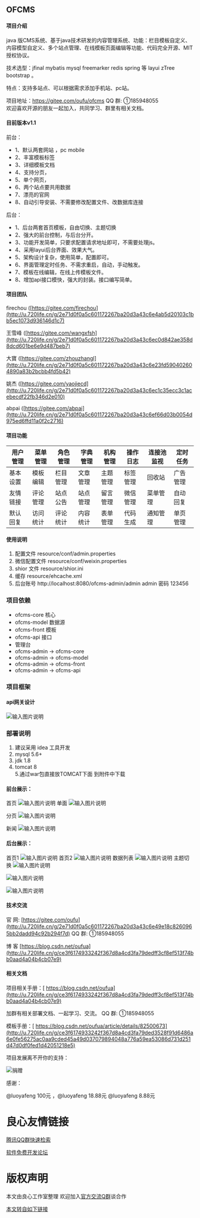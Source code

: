 ## OFCMS 
#### 项目介绍
java 版CMS系统、基于java技术研发的内容管理系统、功能：栏目模板自定义、内容模型自定义、多个站点管理、在线模板页面编辑等功能、代码完全开源、MIT授权协议。
 
技术选型：jfinal mybatis mysql  freemarker  redis spring 等 layui zTree bootstrap 。

特点：支持多站点、可以根据需求添加手机站、pc站。

项目地址：https://gitee.com/oufu/ofcms   QQ 群: ①185948055     
欢迎喜欢开源的朋友一起加入，共同学习、群里有相关文档。

#### 目前版本v1.1
前台：

- 1、默认两套网站 ，pc mobile
- 2、丰富模板标签
- 3、详细模板文档
- 4、支持分页，
- 5、单个网页，
- 6、两个站点要共用数据
- 7、漂亮的官网
- 8、自动引导安装、不需要修改配置文件、改数据库连接

后台：

- 1、后台两套首页模板，自由切换、主题切换
- 2、强大的前台控制，与后台分开。
- 3、功能开发简单，只要求配置请求地址即可，不需要处理js。
- 4、采用layui后台界面、效果大气。
- 5、架构设计复杂，使用简单，配置即可。
- 6、界面管理定时任务、不需求重启，自动，手动触发。
- 7、模板在线编辑，在线上传模板文件。
- 8、增加api接口模快，强大的封装。接口编写简单。

#### 项目团队

firechou ([https://gitee.com/firechou](http://u.720life.cn/g/2e71d0f0a5c601172267ba20d3a43c6e4ab5d20103c1bb5ec1073d936146d1c7)
 
王雪峰 ([https://gitee.com/wangxfsh](http://u.720life.cn/g/2e71d0f0a5c601172267ba20d3a43c6ec0d842ae358d8dcd601be6e9d487beb7)

大寶   ([https://gitee.com/zhouzhangl](http://u.720life.cn/g/2e71d0f0a5c601172267ba20d3a43c6e23fd590402604890a83b2bcbb4fd5b42)
 
姚杰  ([https://gitee.com/yaojiecd](http://u.720life.cn/g/2e71d0f0a5c601172267ba20d3a43c6ec1c35ecc3c1acebecdf22fb346d2e010)

abpai ([https://gitee.com/abpai](http://u.720life.cn/g/2e71d0f0a5c601172267ba20d3a43c6ef66d03b0054d975ed6ffd11a0f2c2716)

#### 项目功能

| 用户管理 | 菜单管理 | 角色管理 | 字典管理 | 机构管理 | 操作日志 | 连接池监视  | 定时任务  |
|---|---|---|---|---|---|---|---|
| 基本设置  | 模板编辑 | 栏目管理 | 文章管理 | 主题管理 | 标签管理 | 回收站 | 广告管理 |
| 友情链接 | 评论管理 |  站点公告 | 站点管理 | 留言管理 | 微信管理 | 菜单管理 |自动回复 |
| 默认回复 | 访问统计 |  评论统计 | 内容统计 | 表单管理 | 代码生成 | 通知管理 |单页管理 |
 


#### 使用说明

1. 配置文件 resource/conf/admin.properties
2. 微信配置文件 resource/conf/weixin.properties
3. shior 文件 resource/shior.ini
4. 缓存 resource/ehcache.xml
5. 后台账号 http://localhost:8080/ofcms-admin/admin admin 密码 123456

###  项目依赖

- ofcms-core 核心
- ofcms-model  数据源
- ofcms-front  模板
- ofcms-api  接口
- 管理台
- ofcms-admin  -> ofcms-core
- ofcms-admin  -> ofcms-model
- ofcms-admin  -> ofcms-front
- ofcms-admin  -> ofcms-api

### 项目框架

#### api网关设计

![输入图片说明](https://images.gitee.com/uploads/images/2018/0906/232938_7332bdee_634828.png "api.png")

###  部署说明

1. 建议采用 idea 工具开发
2. mysql 5.6+
3. jdk 1.8
4. tomcat 8  
5.通过war包直接放TOMCAT下面   到附件中下载

#### 前台展示：
首页
![输入图片说明](https://images.gitee.com/uploads/images/2018/0906/230956_11783ab1_634828.png "4.png")
单面
![输入图片说明](https://images.gitee.com/uploads/images/2018/0906/231226_199d8bd2_634828.png "6.png")

分页
![输入图片说明](https://images.gitee.com/uploads/images/2018/0906/231332_bf0f5879_634828.png "7.png")
 
新闻
![输入图片说明](https://images.gitee.com/uploads/images/2018/0715/184524_0b210b8f_634828.png "屏幕截图.png")

#### 后台展示：

首页1
![输入图片说明](https://images.gitee.com/uploads/images/2018/0906/230301_b054c229_634828.png "1.png")
首页2
![输入图片说明](https://images.gitee.com/uploads/images/2018/0906/230317_7b343e32_634828.png "2.png")
数据列表
![输入图片说明](https://images.gitee.com/uploads/images/2018/0715/184544_31b52ef7_634828.png "屏幕截图.png")
主题切换
![输入图片说明](https://images.gitee.com/uploads/images/2018/0906/230634_1d15df25_634828.png "3.png")

![输入图片说明](https://images.gitee.com/uploads/images/2018/0715/184549_502a3d43_634828.png "屏幕截图.png")

![输入图片说明](https://images.gitee.com/uploads/images/2018/0715/184626_9f85d46f_634828.png "屏幕截图.png")
#### 技术交流
官 网: [https://gitee.com/oufu](http://u.720life.cn/g/2e71d0f0a5c601172267ba20d3a43c6e49e18c8260965bb2dadd94c92b294f7d)   QQ 群:  ①185948055     

博 客 [https://blog.csdn.net/oufua](http://u.720life.cn/g/ce3f6174933242f367d8a4cd3fa79dedff3cf8ef513f74bb0aad4a04b4cb07e9)  

#### 相关文档
项目相关手册：[ https://blog.csdn.net/oufua](http://u.720life.cn/g/ce3f6174933242f367d8a4cd3fa79dedff3cf8ef513f74bb0aad4a04b4cb07e9)

加群有相关部署文档、一起学习、交流。
QQ 群: ①185948055     

模板手册：[ https://blog.csdn.net/oufua/article/details/82500673](http://u.720life.cn/g/ce3f6174933242f367d8a4cd3fa79ded3528f91d6486a6e0fe56275ac0aa9cded45a49d037079894048a776a59ea53086d731d251d47d0df0fed1d42051218e5)

项目发展离不开你的支持：

![捐赠](https://images.gitee.com/uploads/images/2018/0727/110232_49d5dc17_634828.png "项目成长离不开你的支持")

感谢：

@luoyafeng  100元 ，@luoyafeng 18.88元  @luoyafeng 8.88元


 # 良心友情链接

[腾讯QQ群快速检索](http://u.720life.cn/s/8cf73f7c)

[软件免费开发论坛](http://u.720life.cn/s/bbb01dc0)

# 版权声明 

本文由良心工作室整理 欢迎加入[官方交流Q群](https://u.720life.cn/s/f2316816)谈合作

[本文转自如下链接](http://u.720life.cn/g/2e71d0f0a5c601172267ba20d3a43c6efc9f75a94de48919ef72bae35fe8a55330df95babda4b579911019ac8bf1b58ce2f3fbd4c09ebdd8b0595dec36cc0406)